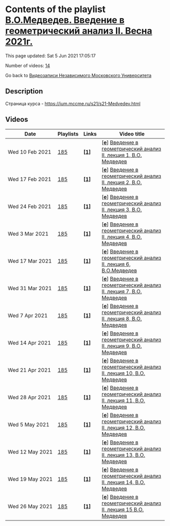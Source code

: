 # Contents of the playlist [В.О.Медведев. Введение в геометрический анализ II. Весна 2021г.](https://www.youtube.com/playlist?list=PLp9ABVh6_x4HIfKfXtaa6y7cUUBlgIoI7)

This page updated: Sat 5 Jun 2021 17:05:17

Number of videos: [14](#videos)

Go back to [Видеозаписи Независимого Московского Университета](../README.md)

## Description

Страница курса - <https://ium.mccme.ru/s21/s21-Medvedev.html>

## Videos

|Date|Playlists|Links|Video title|
|---|---|---|---|
| Wed&nbsp;10&nbsp;Feb&nbsp;2021 | [185](../playlists/185 "В.О.Медведев. Введение в геометрический анализ II. Весна 2021г.") | [**[1]**](https://ium.mccme.ru/s21/s21-Medvedev.html) | [[**e**](https://studio.youtube.com/video/AFrvrTSTIBY/edit "Edit")] [Введение в геометрический анализ II, лекция 1, В.О. Медведев](https://www.youtube.com/watch?v=AFrvrTSTIBY&list=PLp9ABVh6_x4HIfKfXtaa6y7cUUBlgIoI7 "Первая лекция курса Введение в геометрический анализ II в НМУ, 10.02.2021. Подробности: https://ium.mccme.ru/s21/s21-Medvedev.html") |
| Wed&nbsp;17&nbsp;Feb&nbsp;2021 | [185](../playlists/185 "В.О.Медведев. Введение в геометрический анализ II. Весна 2021г.") | [**[1]**](https://ium.mccme.ru/s21/s21-Medvedev.html) | [[**e**](https://studio.youtube.com/video/o9nuU2AZtGY/edit "Edit")] [Введение в геометрический анализ II, лекция 2, В.О. Медведев](https://www.youtube.com/watch?v=o9nuU2AZtGY&list=PLp9ABVh6_x4HIfKfXtaa6y7cUUBlgIoI7 "Вторая лекция курса Введение в геометрический анализ II в НМУ, 17.02.2021. Подробности: https://ium.mccme.ru/s21/s21-Medvedev.html") |
| Wed&nbsp;24&nbsp;Feb&nbsp;2021 | [185](../playlists/185 "В.О.Медведев. Введение в геометрический анализ II. Весна 2021г.") | [**[1]**](https://ium.mccme.ru/s21/s21-Medvedev.html) | [[**e**](https://studio.youtube.com/video/0iKBxDLWC3w/edit "Edit")] [Введение в геометрический анализ II, лекция 3, В.О. Медведев](https://www.youtube.com/watch?v=0iKBxDLWC3w&list=PLp9ABVh6_x4HIfKfXtaa6y7cUUBlgIoI7 "Вторая лекция курса Введение в геометрический анализ II в НМУ, 17.02.2021. Подробности: https://ium.mccme.ru/s21/s21-Medvedev.html") |
| Wed&nbsp;3&nbsp;Mar&nbsp;2021 | [185](../playlists/185 "В.О.Медведев. Введение в геометрический анализ II. Весна 2021г.") | [**[1]**](https://ium.mccme.ru/s21/s21-Medvedev.html) | [[**e**](https://studio.youtube.com/video/zJIZ7mb-8LU/edit "Edit")] [Введение в геометрический анализ II, лекция 4, В.О. Медведев](https://www.youtube.com/watch?v=zJIZ7mb-8LU&list=PLp9ABVh6_x4HIfKfXtaa6y7cUUBlgIoI7 "Четвёртая лекция курса Введение в геометрический анализ II в НМУ, 17.02.2021. Подробности: https://ium.mccme.ru/s21/s21-Medvedev.html") |
| Wed&nbsp;17&nbsp;Mar&nbsp;2021 | [185](../playlists/185 "В.О.Медведев. Введение в геометрический анализ II. Весна 2021г.") | [**[1]**](https://ium.mccme.ru/s21/s21-Medvedev.html) | [[**e**](https://studio.youtube.com/video/sDD0y2Jrb-Y/edit "Edit")] [Введение в геометрический анализ II, лекция 6, В.О.Медведев](https://www.youtube.com/watch?v=sDD0y2Jrb-Y&list=PLp9ABVh6_x4HIfKfXtaa6y7cUUBlgIoI7 "https://ium.mccme.ru/s21/s21-Medvedev.html") |
| Wed&nbsp;31&nbsp;Mar&nbsp;2021 | [185](../playlists/185 "В.О.Медведев. Введение в геометрический анализ II. Весна 2021г.") | [**[1]**](https://ium.mccme.ru/s21/s21-Medvedev.html) | [[**e**](https://studio.youtube.com/video/Y4BVlpc28Go/edit "Edit")] [Введение в геометрический анализ II, лекция 7, В.О. Медведев](https://www.youtube.com/watch?v=Y4BVlpc28Go&list=PLp9ABVh6_x4HIfKfXtaa6y7cUUBlgIoI7 "Четвёртая лекция курса Введение в геометрический анализ II в НМУ, 17.02.2021. Подробности: https://ium.mccme.ru/s21/s21-Medvedev.html") |
| Wed&nbsp;7&nbsp;Apr&nbsp;2021 | [185](../playlists/185 "В.О.Медведев. Введение в геометрический анализ II. Весна 2021г.") | [**[1]**](https://ium.mccme.ru/s21/s21-Medvedev.html) | [[**e**](https://studio.youtube.com/video/uN1PDPpr6g4/edit "Edit")] [Введение в геометрический анализ II, лекция 8, В.О. Медведев](https://www.youtube.com/watch?v=uN1PDPpr6g4&list=PLp9ABVh6_x4HIfKfXtaa6y7cUUBlgIoI7 "Восьмая лекция курса Введение в геометрический анализ II в НМУ, 17.02.2021. Подробности: https://ium.mccme.ru/s21/s21-Medvedev.html") |
| Wed&nbsp;14&nbsp;Apr&nbsp;2021 | [185](../playlists/185 "В.О.Медведев. Введение в геометрический анализ II. Весна 2021г.") | [**[1]**](https://ium.mccme.ru/s21/s21-Medvedev.html) | [[**e**](https://studio.youtube.com/video/IAD3-aYeAKk/edit "Edit")] [Введение в геометрический анализ II, лекция 9, В.О. Медведев](https://www.youtube.com/watch?v=IAD3-aYeAKk&list=PLp9ABVh6_x4HIfKfXtaa6y7cUUBlgIoI7 "Восьмая лекция курса Введение в геометрический анализ II в НМУ, 17.02.2021. Подробности: https://ium.mccme.ru/s21/s21-Medvedev.html") |
| Wed&nbsp;21&nbsp;Apr&nbsp;2021 | [185](../playlists/185 "В.О.Медведев. Введение в геометрический анализ II. Весна 2021г.") | [**[1]**](https://ium.mccme.ru/s21/s21-Medvedev.html) | [[**e**](https://studio.youtube.com/video/00kKZwqhsNs/edit "Edit")] [Введение в геометрический анализ II, лекция 10, В.О. Медведев](https://www.youtube.com/watch?v=00kKZwqhsNs&list=PLp9ABVh6_x4HIfKfXtaa6y7cUUBlgIoI7 "Восьмая лекция курса Введение в геометрический анализ II в НМУ, 17.02.2021. Подробности: https://ium.mccme.ru/s21/s21-Medvedev.html") |
| Wed&nbsp;28&nbsp;Apr&nbsp;2021 | [185](../playlists/185 "В.О.Медведев. Введение в геометрический анализ II. Весна 2021г.") | [**[1]**](https://ium.mccme.ru/s21/s21-Medvedev.html) | [[**e**](https://studio.youtube.com/video/8vx12A97MBo/edit "Edit")] [Введение в геометрический анализ II, лекция 11, В.О. Медведев](https://www.youtube.com/watch?v=8vx12A97MBo&list=PLp9ABVh6_x4HIfKfXtaa6y7cUUBlgIoI7 "Восьмая лекция курса Введение в геометрический анализ II в НМУ, 17.02.2021. Подробности: https://ium.mccme.ru/s21/s21-Medvedev.html") |
| Wed&nbsp;5&nbsp;May&nbsp;2021 | [185](../playlists/185 "В.О.Медведев. Введение в геометрический анализ II. Весна 2021г.") | [**[1]**](https://ium.mccme.ru/s21/s21-Medvedev.html) | [[**e**](https://studio.youtube.com/video/HZvlqOmGg5c/edit "Edit")] [Введение в геометрический анализ II, лекция 12, В.О. Медведев](https://www.youtube.com/watch?v=HZvlqOmGg5c&list=PLp9ABVh6_x4HIfKfXtaa6y7cUUBlgIoI7 "Восьмая лекция курса Введение в геометрический анализ II в НМУ, 17.02.2021. Подробности: https://ium.mccme.ru/s21/s21-Medvedev.html") |
| Wed&nbsp;12&nbsp;May&nbsp;2021 | [185](../playlists/185 "В.О.Медведев. Введение в геометрический анализ II. Весна 2021г.") | [**[1]**](https://ium.mccme.ru/s21/s21-Medvedev.html) | [[**e**](https://studio.youtube.com/video/-fIB_d_MKpE/edit "Edit")] [Введение в геометрический анализ II, лекция 13, В.О. Медведев](https://www.youtube.com/watch?v=-fIB_d_MKpE&list=PLp9ABVh6_x4HIfKfXtaa6y7cUUBlgIoI7 "Восьмая лекция курса Введение в геометрический анализ II в НМУ, 17.02.2021. Подробности: https://ium.mccme.ru/s21/s21-Medvedev.html") |
| Wed&nbsp;19&nbsp;May&nbsp;2021 | [185](../playlists/185 "В.О.Медведев. Введение в геометрический анализ II. Весна 2021г.") | [**[1]**](https://ium.mccme.ru/s21/s21-Medvedev.html) | [[**e**](https://studio.youtube.com/video/4g4G7ocVB0k/edit "Edit")] [Введение в геометрический анализ II, лекция 14, В.О. Медведев](https://www.youtube.com/watch?v=4g4G7ocVB0k&list=PLp9ABVh6_x4HIfKfXtaa6y7cUUBlgIoI7 "Восьмая лекция курса Введение в геометрический анализ II в НМУ, 17.02.2021. Подробности: https://ium.mccme.ru/s21/s21-Medvedev.html") |
| Wed&nbsp;26&nbsp;May&nbsp;2021 | [185](../playlists/185 "В.О.Медведев. Введение в геометрический анализ II. Весна 2021г.") | [**[1]**](https://ium.mccme.ru/s21/s21-Medvedev.html) | [[**e**](https://studio.youtube.com/video/t7n4wy0ejEI/edit "Edit")] [Введение в геометрический анализ II, лекция 15 В.О. Медведев](https://www.youtube.com/watch?v=t7n4wy0ejEI&list=PLp9ABVh6_x4HIfKfXtaa6y7cUUBlgIoI7 "Восьмая лекция курса Введение в геометрический анализ II в НМУ, 17.02.2021. Подробности: https://ium.mccme.ru/s21/s21-Medvedev.html") |
